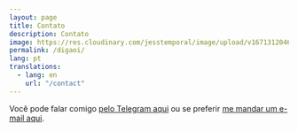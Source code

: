 ```yaml
---
layout: page
title: Contato
description: Contato
image: https://res.cloudinary.com/jesstemporal/image/upload/v1671312046/logo_mh5fv4.png
permalink: /digaoi/
lang: pt
translations:
  - lang: en
    url: "/contact"
---
```


Você pode falar comigo [pelo Telegram aqui](https://t.me/jtemporal) ou se preferir [me mandar um e-mail aqui](mailto:hello@jtemporal.com).

